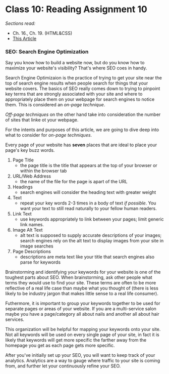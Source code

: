 # Class 10: Reading Assignment 10
*Sections read:*
- Ch. 16., Ch. 19. (HTML&CSS)
- [This Article](https://developer.mozilla.org/en-US/docs/Learn/JavaScript/Client-side_web_APIs/Video_and_audio_APIs)


### SEO: Search Engine Optimization 
Say you know how to build a website now, but do you know how to maximize your website's visibility? That's where SEO coes in handy. 

Search Engine Optimizaion is the practice of trying to get your site near the top of search engine results when people search for things that your website covers. The basics of SEO really comes down to trying to pinpoint key terms that are strongly associated with your site and where to appropriately place them on your webpage for search engines to notice them. This is considered an *on-page technique*. 

*Off-page techniques* on the other hand take into consideration the number of sites that linke ot your webpage. 

For the intents and purposes of this article, we are going to dive deep into what to consider for *on-page techniques*. 

Every page of your website has **seven** places that are ideal to place your page's key buzz words. 

1. Page Title
    - the page title is the title that appears at the top of your browser or within the browser tab
2. URL/Web Address
    - the name of the file for the page is apart of the URL
3. Headings
    - search engines will consider the heading text with greater weight
4. Text
    - repeat your key words 2-3 times in a body of text *if possible*. You want your text to still read naturally to your fellow human readers. 
5. Link Text
    - use keywords appropriately to link between your pages; limit generic link names. 
6. Image Alt Text
    - alt text is supposed to supply accurate descriptions of your images; search engines rely on the alt text to display images from your site in image searches
7. Page Descriptions 
    - descriptions are meta text like your title that search engines also parse for keywords

Brainstorming and identifying your keywords for your website is one of the toughest parts about SEO. When brainstorming, ask other people what terms they would use to find your site. These terms are often to be more reflective of a real life case than maybe what you thought of (there is less likely to be industry jargon that makes little sense to a real life consumer). 

Futhermore, it is important to group your keywords together to be used for separate pages or areas of your website. If you are a multi-service salon maybe you have a page/category all about nails and another all about hair services. 

This organization will be helpful for mapping your keywords onto your site. Not all keywords will be used on every single page of your site, in fact it is likely that keywords will get more specific the farther away from the homepage you get as each page gets more specific. 

After you've initially set up your SEO, you will want to keep track of your analytics. Analytics are a way to gauge where traffic to your site is coming from, and further let your continuously refine your SEO.  